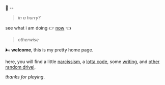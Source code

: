 👋 --

> _in a hurry?_

see what i am doing 👉 [now](/now) 👈

> _otherwise_

🌬️ **welcome**, this is my pretty home page.

here, you will find a little [narcissism](/about), a [lotta code](/nerd), some [writing](/io), and [other random drivel](/goto).

_thanks for playing_.

